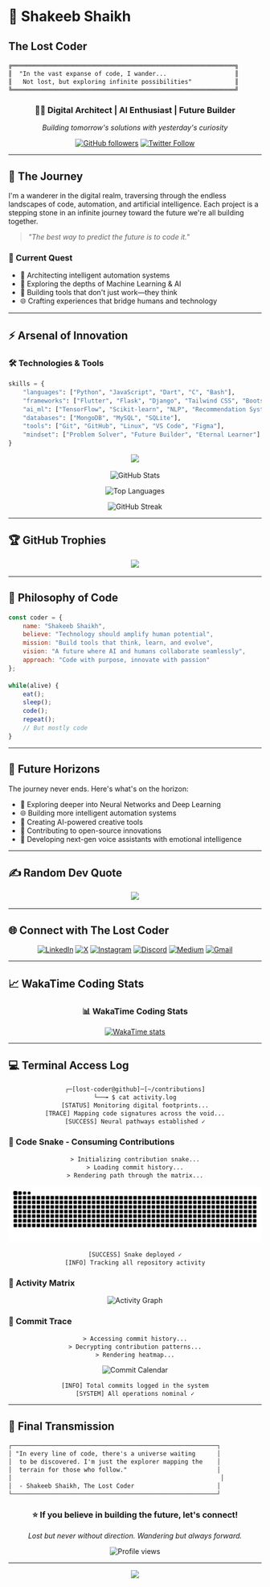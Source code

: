 # 🌌 Shakeeb Shaikh
## The Lost Coder

```ascii
╔══════════════════════════════════════════════════════════════╗
║  "In the vast expanse of code, I wander...                   ║
║   Not lost, but exploring infinite possibilities"            ║
╚══════════════════════════════════════════════════════════════╝
```

<div align="center">
  
### 👨‍💻 Digital Architect | AI Enthusiast | Future Builder
*Building tomorrow's solutions with yesterday's curiosity*

[![GitHub followers](https://img.shields.io/github/followers/ShakeebSk?style=social)](https://github.com/ShakeebSk)
[![Twitter Follow](https://img.shields.io/twitter/follow/Sk_Shakeeb_14?style=social)](https://x.com/Sk_Shakeeb_14)

</div>

---

## 🔮 The Journey

I'm a wanderer in the digital realm, traversing through the endless landscapes of code, automation, and artificial intelligence. Each project is a stepping stone in an infinite journey toward the future we're all building together.

> *"The best way to predict the future is to code it."*

### 🎯 Current Quest
- 🤖 Architecting intelligent automation systems
- 🧠 Exploring the depths of Machine Learning & AI
- 🚀 Building tools that don't just work—they think
- 🌐 Crafting experiences that bridge humans and technology

---

## ⚡ Arsenal of Innovation

### 🛠️ Technologies & Tools

```python
skills = {
    "languages": ["Python", "JavaScript", "Dart", "C", "Bash"],
    "frameworks": ["Flutter", "Flask", "Django", "Tailwind CSS", "Bootstrap"],
    "ai_ml": ["TensorFlow", "Scikit-learn", "NLP", "Recommendation Systems"],
    "databases": ["MongoDB", "MySQL", "SQLite"],
    "tools": ["Git", "GitHub", "Linux", "VS Code", "Figma"],
    "mindset": ["Problem Solver", "Future Builder", "Eternal Learner"]
}
```

<div align="center">

<img src="https://skillicons.dev/icons?i=py,js,flutter,dart,tailwind,flask,django,html,css,bootstrap,sqlite,mysql,mongodb,git,github,bash,c,linux,vscode,figma" />

</div>

<div align="center">

![GitHub Stats](https://github-readme-stats.vercel.app/api?username=ShakeebSk&show_icons=true&theme=radical&hide_border=true&bg_color=0D1117&title_color=FF6FD8&icon_color=FF6FD8&text_color=FFFFFF&count_private=true&include_all_commits=true)

![Top Languages](https://github-readme-stats.vercel.app/api/top-langs/?username=ShakeebSk&layout=compact&theme=radical&hide_border=true&bg_color=0D1117&title_color=FF6FD8&text_color=FFFFFF)

![GitHub Streak](https://github-readme-streak-stats.herokuapp.com/?user=ShakeebSk&theme=radical&hide_border=true&background=0D1117&ring=FF6FD8&fire=FF6FD8&currStreakLabel=FF6FD8)

</div>

---

## 🏆 GitHub Trophies

<div align="center">
  <img src="https://github-profile-trophy.vercel.app/?username=ShakeebSk&theme=radical&no-bg=false&no-frame=false&margin-w=10" />
</div>

---

## 🌟 Philosophy of Code

```javascript
const coder = {
    name: "Shakeeb Shaikh",
    believe: "Technology should amplify human potential",
    mission: "Build tools that think, learn, and evolve",
    vision: "A future where AI and humans collaborate seamlessly",
    approach: "Code with purpose, innovate with passion"
};

while(alive) {
    eat();
    sleep();
    code();
    repeat();
    // But mostly code
}
```

---

## 🔭 Future Horizons

The journey never ends. Here's what's on the horizon:

- 🧬 Exploring deeper into Neural Networks and Deep Learning
- 🌐 Building more intelligent automation systems
- 🎨 Creating AI-powered creative tools
- 🚀 Contributing to open-source innovations
- 🤖 Developing next-gen voice assistants with emotional intelligence

---

## ✍️ Random Dev Quote

<div align="center">
  <img src="https://quotes-github-readme.vercel.app/api?type=horizontal&theme=radical" />
</div>

---

## 🌐 Connect with The Lost Coder

<div align="center">

[![LinkedIn](https://img.shields.io/badge/LinkedIn-%230077B5.svg?logo=linkedin&logoColor=white&style=for-the-badge)](https://www.linkedin.com/in/shakeeb-shaikh-02b32b282/)
[![X](https://img.shields.io/badge/X-black.svg?logo=X&logoColor=white&style=for-the-badge)](https://x.com/Sk_Shakeeb_14)
[![Instagram](https://img.shields.io/badge/Instagram-%23E4405F.svg?logo=instagram&logoColor=white&style=for-the-badge)](https://www.instagram.com/shakeeb_sk.14/)
[![Discord](https://img.shields.io/badge/Discord-%237289DA.svg?logo=discord&logoColor=white&style=for-the-badge)](https://discord.com/users/1403434612184842321)
[![Medium](https://img.shields.io/badge/Medium-12100E?logo=medium&logoColor=white&style=for-the-badge)](https://medium.com/@eren.85yeager)
[![Gmail](https://img.shields.io/badge/Gmail-D14836?logo=gmail&logoColor=white&style=for-the-badge)](mailto:shakeeb.sk14@gmail.com)

</div>

---

## 📈 WakaTime Coding Stats

<div align="center">

### 📊 WakaTime Coding Stats

[![WakaTime stats](https://github-readme-stats.vercel.app/api/wakatime?username=ShakeebSk&layout=compact&theme=chartreusedark&hide_border=true&bg_color=0d1117&title_color=00ff00&text_color=00ff00&icon_color=00ff00)](https://wakatime.com/@ShakeebSk)


</div>

---

## 💻 Terminal Access Log

<div align="center">

```console
┌─[lost-coder@github]─[~/contributions]
└──╼ $ cat activity.log
[STATUS] Monitoring digital footprints...
[TRACE] Mapping code signatures across the void...
[SUCCESS] Neural pathways established ✓
```

</div>

### 🐍 Code Snake - Consuming Contributions

<div align="center">

```console
> Initializing contribution snake...
> Loading commit history...
> Rendering path through the matrix...
```

![GitHub Contribution Snake](https://raw.githubusercontent.com/ShakeebSk/ShakeebSk/output/github-contribution-grid-snake-dark.svg)

```console
[SUCCESS] Snake deployed ✓
[INFO] Tracking all repository activity
```

</div>

### 📡 Activity Matrix

<div align="center">

![Activity Graph](https://github-readme-activity-graph.vercel.app/graph?username=ShakeebSk&theme=high-contrast&hide_border=true&bg_color=0a0a0a&color=00ff41&line=00ff41&point=00ff41&area=true&area_color=00ff41)

</div>

### 🔐 Commit Trace

<div align="center">

```console
> Accessing commit history...
> Decrypting contribution patterns...
> Rendering heatmap...
```

![Commit Calendar](https://ghchart.rshah.org/00ff41/ShakeebSk)

```console
[INFO] Total commits logged in the system
[SYSTEM] All operations nominal ✓
```

</div>

---

## 💭 Final Transmission

```
┌─────────────────────────────────────────────────────────┐
│ "In every line of code, there's a universe waiting      │
│  to be discovered. I'm just the explorer mapping the    │
│  terrain for those who follow."                         │
│                                                          │
│  - Shakeeb Shaikh, The Lost Coder                       │
└─────────────────────────────────────────────────────────┘
```

<div align="center">

### ⭐ If you believe in building the future, let's connect!

*Lost but never without direction. Wandering but always forward.*

![Profile views](https://komarev.com/ghpvc/?username=ShakeebSk)


</div>

---

<div align="center">
  <img src="https://capsule-render.vercel.app/api?type=waving&color=gradient&customColorList=6,11,20&height=100&section=footer&text=Keep%20Building%20The%20Future&fontSize=20&fontColor=fff&animation=twinkling"/>
</div>
